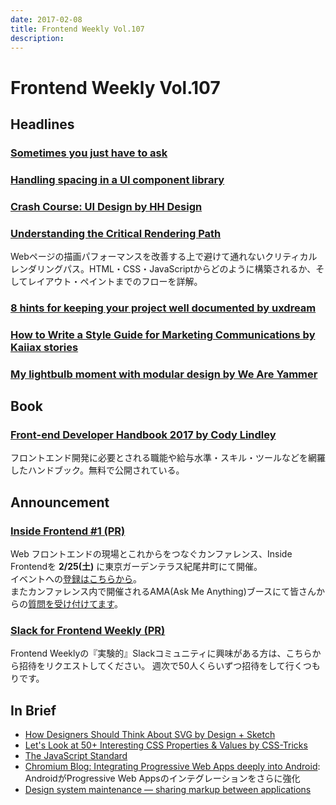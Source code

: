 ```yaml
---
date: 2017-02-08
title: Frontend Weekly Vol.107
description:
---
```


# Frontend Weekly Vol.107

## Headlines

### [Sometimes you just have to ask](https://blog.prototypr.io/sometimes-you-just-have-to-ask-20c3d2a44a98#.wxs0sma4x)

### [Handling spacing in a UI component library](https://medium.com/@chrispearce/handling-spacing-in-a-ui-component-library-70f3b22ec89#.p7shm6g4t)

### [Crash Course: UI Design by HH Design](https://medium.com/hh-design/crash-course-ui-design-25d13ff60962#.amz80keez)

### [Understanding the Critical Rendering Path](https://bitsofco.de/understanding-the-critical-rendering-path/)

Webページの描画パフォーマンスを改善する上で避けて通れないクリティカルレンダリングパス。HTML・CSS・JavaScriptからどのように構築されるか、そしてレイアウト・ペイントまでのフローを詳解。

### [8 hints for keeping your project well documented by uxdream](https://medium.com/uxdream/8-hints-for-keeping-your-project-well-documented-bccd99b41e34#.btjd0omeq)

### [How to Write a Style Guide for Marketing Communications by Kaiiax stories](https://medium.com/kaiiax-stories/how-to-write-a-style-guide-for-marketing-communications-1e0b9a25f78a#.vsmg4yyxi)

### [My lightbulb moment with modular design by We Are Yammer](https://medium.com/we-are-yammer/my-lightbulb-moment-with-modular-design-8c256f036f90#.q3i0bl24u)

## Book

### [Front-end Developer Handbook 2017 by Cody Lindley](https://www.gitbook.com/book/frontendmasters/front-end-handbook-2017/details)

フロントエンド開発に必要とされる職能や給与水準・スキル・ツールなどを網羅したハンドブック。無料で公開されている。

## Announcement

### [Inside Frontend #1 (PR)](http://inside-frontend.com/)

Web フロントエンドの現場とこれからをつなぐカンファレンス、Inside Frontendを **2/25(土)** に東京ガーデンテラス紀尾井町にて開催。  
イベントへの[登録はこちらから](https://inside-frontend.connpass.com/event/47920/)。  
またカンファレンス内で開催されるAMA(Ask Me Anything)ブースにて皆さんからの[質問を受け付けてます](https://github.com/insidefrontend/issue-1/projects/1)。

### [Slack for Frontend Weekly (PR)](https://studiomohawk.typeform.com/to/Kj8Gaj)

Frontend Weeklyの『実験的』Slackコミュニティに興味がある方は、こちらから招待をリクエストしてください。 週次で50人くらいずつ招待をして行くつもりです。

## In Brief

* [How Designers Should Think About SVG by Design + Sketch](https://medium.com/sketch-app-sources/how-designers-should-think-about-svg-b2b92efc4d77#.abvsz1ezn)
* [Let's Look at 50+ Interesting CSS Properties & Values by CSS-Tricks](https://css-tricks.com/lets-look-50-interesting-css-properties-values/)
* [The JavaScript Standard](https://ponyfoo.com/articles/standard)
* [Chromium Blog: Integrating Progressive Web Apps deeply into Android](https://blog.chromium.org/2017/02/integrating-progressive-web-apps-deeply.html): AndroidがProgressive Web Appsのインテグレーションをさらに強化
* [Design system maintenance — sharing markup between applications](https://medium.com/building-a-component-library/design-system-maintenance-sharing-markup-between-applications-2eb915f375cd#.xgoqe220h)
